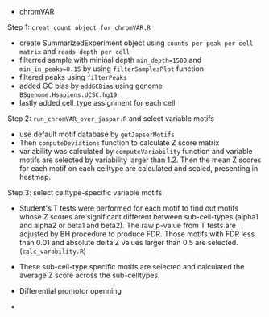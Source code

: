 * chromVAR 

Step 1: `creat_count_object_for_chromVAR.R`

- create SummarizedExperiment object using `counts per peak per cell matrix` and `reads depth per cell`
- filterred sample with mininal depth `min_depth=1500` and `min_in_peaks=0.15` by using `filterSamplesPlot` function
- filtered peaks using `filterPeaks` 
- added GC bias by `addGCBias` using genome `BSgenome.Hsapiens.UCSC.hg19`
- lastly added cell_type assignment for each cell

Step 2: `run_chromVAR_over_jaspar.R` and select variable motifs 

- use default motif database by `getJapserMotifs`
- Then `computeDeviations` function to calculate Z score matrix
- variability was calculated by `computeVariability` function and variable motifs are selected by variability larger than 1.2. Then the mean Z scores for each motif on each celltype are calculated and scaled, presenting in heatmap.  


Step 3: select celltype-specific variable motifs 

- Student's T tests were performed for each motif to find out motifs whose Z scores are significant different between sub-cell-types (alpha1 and alpha2 or beta1 and beta2). The raw p-value from T tests are adjusted by BH procedure to produce FDR. Those motifs with FDR less than 0.01 and absolute delta Z values larger than 0.5 are selected. (`calc_varability.R`)

- These sub-cell-type specific motifs are selected and calculated the average Z score across the sub-celltypes.   

* Differential promotor openning 

* 